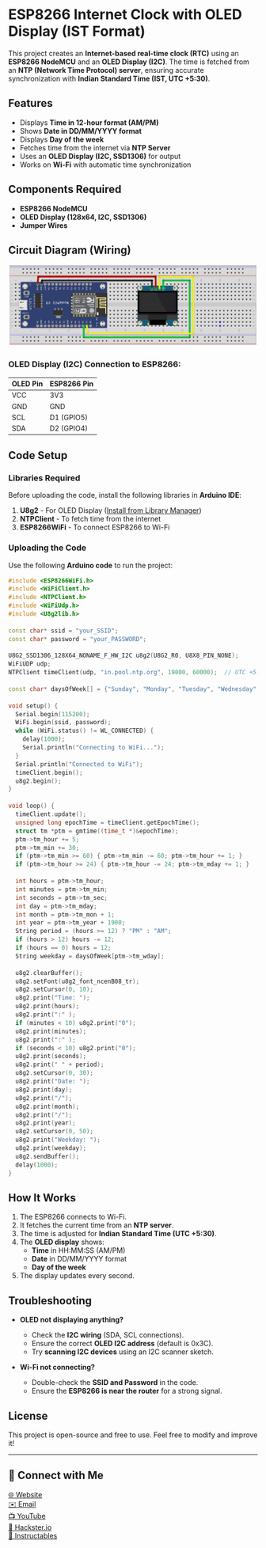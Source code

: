 # ESP8266 Internet Clock with OLED Display (IST Format)

This project creates an **Internet-based real-time clock (RTC)** using an **ESP8266 NodeMCU** and an **OLED Display (I2C)**. The time is fetched from an **NTP (Network Time Protocol) server**, ensuring accurate synchronization with **Indian Standard Time (IST, UTC +5:30)**.

## Features
- Displays **Time in 12-hour format (AM/PM)**
- Shows **Date in DD/MM/YYYY format**
- Displays **Day of the week**
- Fetches time from the internet via **NTP Server**
- Uses an **OLED Display (I2C, SSD1306)** for output
- Works on **Wi-Fi** with automatic time synchronization

## Components Required
- **ESP8266 NodeMCU**
- **OLED Display (128x64, I2C, SSD1306)**
- **Jumper Wires**

## Circuit Diagram (Wiring)
![alt_text, width="200"](SC.JPG)
### OLED Display (I2C) Connection to ESP8266:

| OLED Pin | ESP8266 Pin |
|----------|------------|
| VCC      | 3V3        |
| GND      | GND        |
| SCL      | D1 (GPIO5) |
| SDA      | D2 (GPIO4) |

## Code Setup
### Libraries Required
Before uploading the code, install the following libraries in **Arduino IDE**:

1. **U8g2** - For OLED Display ([Install from Library Manager](https://github.com/olikraus/u8g2))
2. **NTPClient** - To fetch time from the internet
3. **ESP8266WiFi** - To connect ESP8266 to Wi-Fi

### Uploading the Code
Use the following **Arduino code** to run the project:

```cpp
#include <ESP8266WiFi.h>
#include <WiFiClient.h>
#include <NTPClient.h>
#include <WiFiUdp.h>
#include <U8g2lib.h>

const char* ssid = "your_SSID";
const char* password = "your_PASSWORD";

U8G2_SSD1306_128X64_NONAME_F_HW_I2C u8g2(U8G2_R0, U8X8_PIN_NONE);
WiFiUDP udp;
NTPClient timeClient(udp, "in.pool.ntp.org", 19800, 60000);  // UTC +5:30 for IST

const char* daysOfWeek[] = {"Sunday", "Monday", "Tuesday", "Wednesday", "Thursday", "Friday", "Saturday"};

void setup() {
  Serial.begin(115200);
  WiFi.begin(ssid, password);
  while (WiFi.status() != WL_CONNECTED) {
    delay(1000);
    Serial.println("Connecting to WiFi...");
  }
  Serial.println("Connected to WiFi");
  timeClient.begin();
  u8g2.begin();
}

void loop() {
  timeClient.update();
  unsigned long epochTime = timeClient.getEpochTime();
  struct tm *ptm = gmtime((time_t *)&epochTime);
  ptm->tm_hour += 5;
  ptm->tm_min += 30;
  if (ptm->tm_min >= 60) { ptm->tm_min -= 60; ptm->tm_hour += 1; }
  if (ptm->tm_hour >= 24) { ptm->tm_hour -= 24; ptm->tm_mday += 1; }

  int hours = ptm->tm_hour;
  int minutes = ptm->tm_min;
  int seconds = ptm->tm_sec;
  int day = ptm->tm_mday;
  int month = ptm->tm_mon + 1;
  int year = ptm->tm_year + 1900;
  String period = (hours >= 12) ? "PM" : "AM";
  if (hours > 12) hours -= 12;
  if (hours == 0) hours = 12;
  String weekday = daysOfWeek[ptm->tm_wday];

  u8g2.clearBuffer();
  u8g2.setFont(u8g2_font_ncenB08_tr);
  u8g2.setCursor(0, 10);
  u8g2.print("Time: ");
  u8g2.print(hours);
  u8g2.print(":" );
  if (minutes < 10) u8g2.print("0");
  u8g2.print(minutes);
  u8g2.print(":" );
  if (seconds < 10) u8g2.print("0");
  u8g2.print(seconds);
  u8g2.print(" " + period);
  u8g2.setCursor(0, 30);
  u8g2.print("Date: ");
  u8g2.print(day);
  u8g2.print("/");
  u8g2.print(month);
  u8g2.print("/");
  u8g2.print(year);
  u8g2.setCursor(0, 50);
  u8g2.print("Weekday: ");
  u8g2.print(weekday);
  u8g2.sendBuffer();
  delay(1000);
}
```

## How It Works
1. The ESP8266 connects to Wi-Fi.
2. It fetches the current time from an **NTP server**.
3. The time is adjusted for **Indian Standard Time (UTC +5:30)**.
4. The **OLED display** shows:
   - **Time** in HH:MM:SS (AM/PM)
   - **Date** in DD/MM/YYYY format
   - **Day of the week**
5. The display updates every second.

## Troubleshooting
- **OLED not displaying anything?**
  - Check the **I2C wiring** (SDA, SCL connections).
  - Ensure the correct **OLED I2C address** (default is 0x3C).
  - Try **scanning I2C devices** using an I2C scanner sketch.

- **Wi-Fi not connecting?**
  - Double-check the **SSID and Password** in the code.
  - Ensure the **ESP8266 is near the router** for a strong signal.

## License
This project is open-source and free to use. Feel free to modify and improve it!

---

## 🔗 Connect with Me
[🌐 Website](https://electroiot.in)  
[✉️ Email](mailto:electroiot@hotmail.com)  
[📺 YouTube](https://www.youtube.com/@ElectroIoT-IN)  
[🔬 Hackster.io](https://www.hackster.io/Manoranjan2050)  
[📖 Instructables](https://www.instructables.com/member/ElectroIoTIN) 




